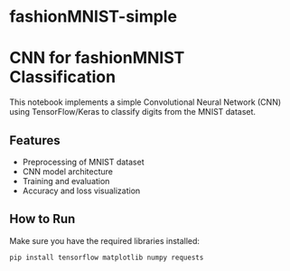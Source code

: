 # fashionMNIST-simple


# CNN for fashionMNIST Classification

This notebook implements a simple Convolutional Neural Network (CNN) using TensorFlow/Keras to classify digits from the MNIST dataset.

## Features
- Preprocessing of MNIST dataset
- CNN model architecture
- Training and evaluation
- Accuracy and loss visualization

## How to Run
Make sure you have the required libraries installed:
```bash
pip install tensorflow matplotlib numpy requests
